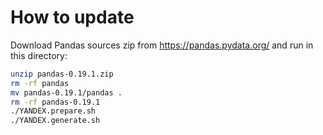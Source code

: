 # How to update

Download Pandas sources zip from https://pandas.pydata.org/ and run in this directory:

```sh
unzip pandas-0.19.1.zip
rm -rf pandas
mv pandas-0.19.1/pandas .
rm -rf pandas-0.19.1
./YANDEX.prepare.sh
./YANDEX.generate.sh
```
